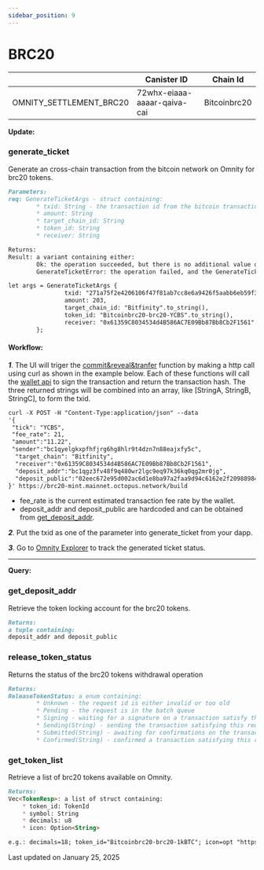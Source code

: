 ```yaml
---
sidebar_position: 9
---
```


# BRC20

|  | Canister ID | Chain Id |
| --- | --- | --- |
| OMNITY_SETTLEMENT_BRC20 | 72whx-eiaaa-aaaar-qaiva-cai | Bitcoinbrc20 |

**Update:**
### generate_ticket
Generate an cross-chain transaction from the bitcoin network on Omnity for brc20 tokens.
```md title="generate_ticket(args: GenerateTicketArgs) -> Result<(), GenerateTicketError>"
Parameters:
req: GenerateTicketArgs - struct containing:
        * txid: String - the transaction id from the bitcoin transaction
        * amount: String
        * target_chain_id: String
        * token_id: String
        * receiver: String

Returns:
Result: a variant containing either:
        Ok: the operation succeeded, but there is no additional value or data to return
        GenerateTicketError: the operation failed, and the GenerateTicketError provides details about the failure
```
```md title="Rust Input Example:"
let args = GenerateTicketArgs {
		        txid: "271a75f2e4206106f47f81ab7cc8e6a9426f5aabb6eb59f3e2cfbea9ea8c0c60".to_string(),
                amount: 203,
                target_chain_id: "Bitfinity".to_string(),
                token_id: "Bitcoinbrc20-brc20-YCBS".to_string(),
		        receiver: "0x61359C8034534d4B586AC7E09Bb87Bb8Cb2F1561".to_string(),
	    };
```

#### Workflow: 
***1***. The UI will triger the [commit&reveal&tranfer](https://github.com/octopus-network/brc20-mint/blob/main/src/main.rs#L55) function by making a http call using curl as shown in the example below. Each of these functions will call the [wallet api](https://www.okx.com/web3/build/docs/sdks/chains/bitcoin/provider#signpsbt) to sign the transaction and return the transaction hash. The three returned strings will be combined into an array, like [StringA, StringB, StringC], to form the txid.
```md title="Curl Request Example:"
curl -X POST -H "Content-Type:application/json" --data 
'{
 "tick": "YCBS",   
 "fee_rate": 21,
 "amount":"11.22", 
 "sender":"bc1qyelgkxpfhfjrg6hg8hlr9t4dzn7n88eajxfy5c", 
  "target_chain": "Bitfinity", 
  "receiver":"0x61359C8034534d4B586AC7E09Bb87Bb8Cb2F1561",
  "deposit_addr":"bc1qgz3fv48f9q480wr2lgc9eq97k36kq0qg2mr0jg",
  "deposit_public":"02eec672e95d002ac6d1e8ba97a2faa9d94c6162e2f20988984106ba6265020453",
}' https://brc20-mint.mainnet.octopus.network/build
```
* fee_rate is the current estimated transaction fee rate by the wallet.
* deposit_addr and deposit_public are hardcoded and can be obtained from [get_deposit_addr](https://docs.omnity.network/docs/Omnity-Hub/brc20#get_deposit_addr).

***2***. Put the txid as one of the parameter into generate_ticket from your dapp.

***3***. Go to [Omnity Explorer](https://explorer.omnity.network/) to track the generated ticket status.

--------

**Query:**
### get_deposit_addr
Retrieve the token locking account for the brc20 tokens.
```md title="get_deposit_addr() -> (String, String)"
Returns: 
a tuple containing:
deposit_addr and deposit_public
```

### release_token_status
Returns the status of the brc20 tokens withdrawal operation
```md title="release_token_status(ticket_id: String) -> ReleaseTokenStatus"
Returns:
ReleaseTokenStatus: a enum containing:
        * Unknown - the request id is either invalid or too old
        * Pending - the request is in the batch queue
        * Signing - waiting for a signature on a transaction satisfy this request
        * Sending(String) - sending the transaction satisfying this request
        * Submitted(String) - awaiting for confirmations on the transaction satisfying this request
        * Confirmed(String) - confirmed a transaction satisfying this request
```

### get_token_list
Retrieve a list of brc20 tokens available on Omnity.
```md title="get_token_list() -> Vec<TokenResp>"
Returns:
Vec<TokenResp>: a list of struct containing:
    * token_id: TokenId 
    * symbol: String 
    * decimals: u8 
    * icon: Option<String> 

e.g.: decimals=18; token_id="Bitcoinbrc20-brc20-1kBTC"; icon=opt "https://raw.githubusercontent.com/octopus-network/omnity-token-imgs/refs/heads/main/1kBTC.png"; symbol="1kBTC"
```

Last updated on January 25, 2025
